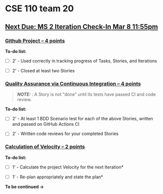 # CSE 110 team 20


## [Next Due: **MS 2 Iteration Check-In** Mar 8 11:55pm](https://canvas.ucsd.edu/courses/42716/assignments/567152)
### [Github Project – 4 points](https://github.com/CSE-110-Winter-2023/cse-110-project-cse110-team-20/milestone/2)


**To-do list:**
- [ ] 2' - Used correctly in tracking progress of Tasks, Stories, and Iterations
- [ ] 2' - Closed at least two Stories


### [Quality Assurance via Continuous Integration – 4 points](https://github.com/CSE-110-Winter-2023/cse-110-project-cse110-team-20/milestone/2)
> **_NOTE:_** : A Story is not "done" until its tests have passed CI and code review.


**To-do list:**
- [ ] 2' - At least 1 BDD Scenario test for each of the above Stories, written and passed on GitHub Actions CI
- [ ] 2' - Written code reviews for your completed Stories




### [Calculation of Velocity – 2 points](https://docs.google.com/document/d/1kjrh3HqFfco6XOrvu_ikTHWRfA2X9PY9GeOjha5_0Wg/edit)


**To-do list:**
- [ ] 1' - Calculate the project Velocity for the next Iteration*
- [ ] 1' - Re-plan appropriately and state the plan*


**To be continued →**


